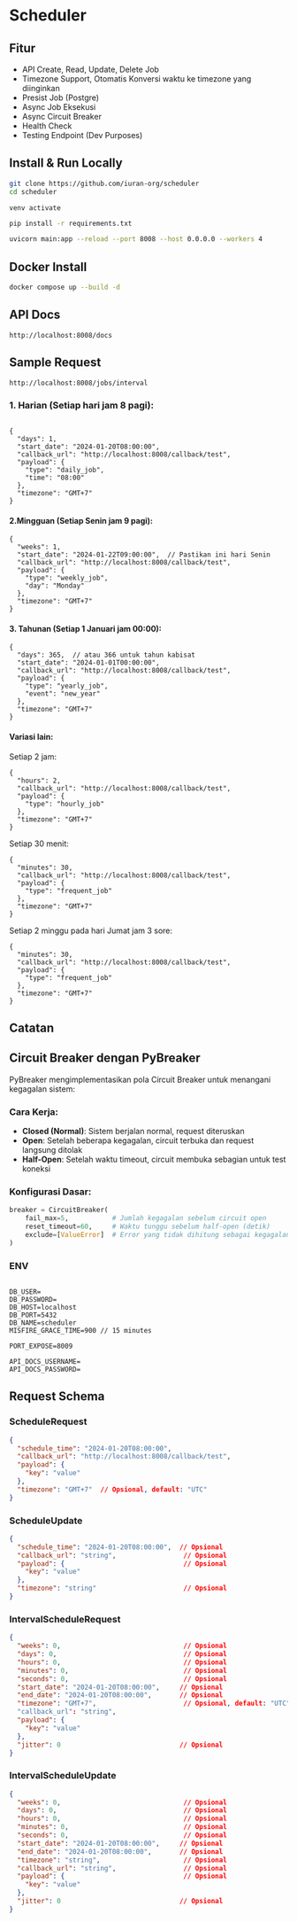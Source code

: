 # Scheduler

## Fitur
 - API Create, Read, Update, Delete Job
 - Timezone Support, Otomatis Konversi waktu ke timezone yang diinginkan
 - Presist Job (Postgre)
 - Async Job Eksekusi
 - Async Circuit Breaker
 - Health Check
 - Testing Endpoint  (Dev Purposes)

## Install & Run Locally


```bash
git clone https://github.com/iuran-org/scheduler
cd scheduler
```
```
venv activate
```

```bash
pip install -r requirements.txt
```
```bash
uvicorn main:app --reload --port 8008 --host 0.0.0.0 --workers 4
```

## Docker Install
```bash
docker compose up --build -d 
```

## API Docs
```
http://localhost:8008/docs
```

## Sample Request

```
http://localhost:8008/jobs/interval
```

### 1. Harian (Setiap hari jam 8 pagi):

```

{
  "days": 1,
  "start_date": "2024-01-20T08:00:00",
  "callback_url": "http://localhost:8008/callback/test",
  "payload": {
    "type": "daily_job",
    "time": "08:00"
  },
  "timezone": "GMT+7"
}
```

#### 2.Mingguan (Setiap Senin jam 9 pagi):

```
{
  "weeks": 1,
  "start_date": "2024-01-22T09:00:00",  // Pastikan ini hari Senin
  "callback_url": "http://localhost:8008/callback/test",
  "payload": {
    "type": "weekly_job",
    "day": "Monday"
  },
  "timezone": "GMT+7"
}
```

#### 3. Tahunan (Setiap 1 Januari jam 00:00):
```
{
  "days": 365,  // atau 366 untuk tahun kabisat
  "start_date": "2024-01-01T00:00:00",
  "callback_url": "http://localhost:8008/callback/test",
  "payload": {
    "type": "yearly_job",
    "event": "new_year"
  },
  "timezone": "GMT+7"
}
```

#### Variasi lain:

Setiap 2 jam:
```
{
  "hours": 2,
  "callback_url": "http://localhost:8008/callback/test",
  "payload": {
    "type": "hourly_job"
  },
  "timezone": "GMT+7"
}
```

Setiap 30 menit:
```
{
  "minutes": 30,
  "callback_url": "http://localhost:8008/callback/test",
  "payload": {
    "type": "frequent_job"
  },
  "timezone": "GMT+7"
}
```

Setiap 2 minggu pada hari Jumat jam 3 sore:
```
{
  "minutes": 30,
  "callback_url": "http://localhost:8008/callback/test",
  "payload": {
    "type": "frequent_job"
  },
  "timezone": "GMT+7"
}
```


## Catatan

## Circuit Breaker dengan PyBreaker

PyBreaker mengimplementasikan pola Circuit Breaker untuk menangani kegagalan sistem:

### Cara Kerja:
- **Closed (Normal)**: Sistem berjalan normal, request diteruskan
- **Open**: Setelah beberapa kegagalan, circuit terbuka dan request langsung ditolak
- **Half-Open**: Setelah waktu timeout, circuit membuka sebagian untuk test koneksi

### Konfigurasi Dasar:
```python
breaker = CircuitBreaker(
    fail_max=5,           # Jumlah kegagalan sebelum circuit open
    reset_timeout=60,     # Waktu tunggu sebelum half-open (detik)
    exclude=[ValueError]  # Error yang tidak dihitung sebagai kegagalan
)
```

### ENV

```

DB_USER=
DB_PASSWORD=
DB_HOST=localhost
DB_PORT=5432
DB_NAME=scheduler
MISFIRE_GRACE_TIME=900 // 15 minutes

PORT_EXPOSE=8009

API_DOCS_USERNAME=
API_DOCS_PASSWORD=
```

## Request Schema

### ScheduleRequest
```json
{
  "schedule_time": "2024-01-20T08:00:00",  
  "callback_url": "http://localhost:8008/callback/test",
  "payload": {
    "key": "value"
  },
  "timezone": "GMT+7"  // Opsional, default: "UTC"
}
```

### ScheduleUpdate
```json
{
  "schedule_time": "2024-01-20T08:00:00",  // Opsional
  "callback_url": "string",                 // Opsional
  "payload": {                              // Opsional
    "key": "value"
  },
  "timezone": "string"                      // Opsional
}
```

### IntervalScheduleRequest
```json
{
  "weeks": 0,                               // Opsional
  "days": 0,                                // Opsional
  "hours": 0,                               // Opsional
  "minutes": 0,                             // Opsional
  "seconds": 0,                             // Opsional
  "start_date": "2024-01-20T08:00:00",     // Opsional
  "end_date": "2024-01-20T08:00:00",       // Opsional
  "timezone": "GMT+7",                      // Opsional, default: "UTC"
  "callback_url": "string",
  "payload": {
    "key": "value"
  },
  "jitter": 0                              // Opsional
}
```

### IntervalScheduleUpdate
```json
{
  "weeks": 0,                               // Opsional
  "days": 0,                                // Opsional
  "hours": 0,                               // Opsional
  "minutes": 0,                             // Opsional
  "seconds": 0,                             // Opsional
  "start_date": "2024-01-20T08:00:00",     // Opsional
  "end_date": "2024-01-20T08:00:00",       // Opsional
  "timezone": "string",                     // Opsional
  "callback_url": "string",                 // Opsional
  "payload": {                              // Opsional
    "key": "value"
  },
  "jitter": 0                              // Opsional
}
```
